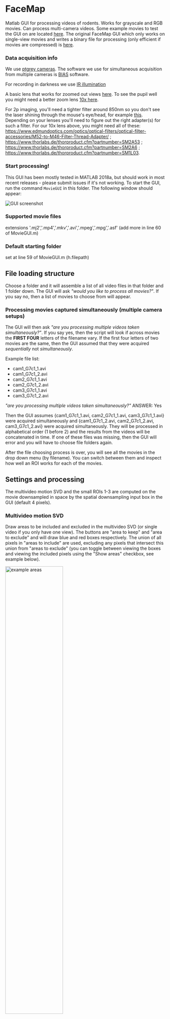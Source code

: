 # FaceMap
Matlab GUI for processing videos of rodents. Works for grayscale and RGB movies. Can process multi-camera videos. Some example movies to test the GUI on are located [here](https://drive.google.com/drive/folders/1fOkIXyEsxO-lDGZLy0gCKf1d7OjnUcnQ?usp=sharing). The original FaceMap GUI which only works on single-view movies and writes a binary file for processing (only efficient if movies are compressed) is [here](https://github.com/carsen-stringer/FaceMapOriginal).

### Data acquisition info

We use [ptgrey cameras](https://www.ptgrey.com/flea3-13-mp-mono-usb3-vision-vita-1300-camera). The software we use for simultaneous acquisition from multiple cameras is [BIAS](http://public.iorodeo.com/notes/bias/) software. 

For recording in darkness we use [IR illumination](https://www.amazon.com/Logisaf-Invisible-Infrared-Security-Cameras/dp/B01MQW8K7Z/ref=sr_1_12?s=security-surveillance&ie=UTF8&qid=1505507302&sr=1-12&keywords=ir+light)

A basic lens that works for zoomed out views [here](https://www.bhphotovideo.com/c/product/414195-REG/Tamron_12VM412ASIR_12VM412ASIR_1_2_4_12_F_1_2.html). To see the pupil well you might need a better zoom lens [10x here](https://www.edmundoptics.com/imaging-lenses/zoom-lenses/10x-13-130mm-fl-c-mount-close-focus-zoom-lens/#specs).

For 2p imaging, you'll need a tighter filter around 850nm so you don't see the laser shining through the mouse's eye/head, for example [this](https://www.thorlabs.de/thorproduct.cfm?partnumber=FB850-40). Depending on your lenses you'll need to figure out the right adapter(s) for such a filter. For our 10x lens above, you might need all of these: 
https://www.edmundoptics.com/optics/optical-filters/optical-filter-accessories/M52-to-M46-Filter-Thread-Adapter/ ;
https://www.thorlabs.de/thorproduct.cfm?partnumber=SM2A53 ;
https://www.thorlabs.de/thorproduct.cfm?partnumber=SM2A6 ;
https://www.thorlabs.de/thorproduct.cfm?partnumber=SM1L03.


### Start processing!
This GUI has been mostly tested in MATLAB 2018a, but should work in most recent releases - please submit issues if it's not working. To start the GUI, run the command `MovieGUI` in this folder. The following window should appear:

![GUI screenshot](/figs/GUIscreenshot.png?raw=true "gui screenshot")

### Supported movie files
extensions '.mj2','.mp4','.mkv','.avi','.mpeg','.mpg','.asf' (add more in line 60 of MovieGUI.m)

### Default starting folder
set at line 59 of MovieGUI.m (h.filepath)

## File loading structure
Choose a folder and it will assemble a list of all video files in that folder and 1 folder down. The GUI will ask *"would you like to process all movies?"*. If you say no, then a list of movies to choose from will appear. 

### Processing movies captured simultaneously (multiple camera setups)

The GUI will then ask *"are you processing multiple videos taken simultaneously?"*. If you say yes, then the script will look if across movies the **FIRST FOUR** letters of the filename vary. If the first four letters of two movies are the same, then the GUI assumed that they were acquired *sequentially* not *simultaneously*.

Example file list:
+ cam1_G7c1_1.avi
+ cam1_G7c1_2.avi
+ cam2_G7c1_1.avi
+ cam2_G7c1_2.avi
+ cam3_G7c1_1.avi
+ cam3_G7c1_2.avi

*"are you processing multiple videos taken simultaneously?"* ANSWER: Yes

Then the GUI assumes {cam1_G7c1_1.avi, cam2_G7c1_1.avi, cam3_G7c1_1.avi} were acquired simultaneously and {cam1_G7c1_2.avi, cam2_G7c1_2.avi, cam3_G7c1_2.avi} were acquired simultaneously. They will be processed in alphabetical order (1 before 2) and the results from the videos will be concatenated in time. If one of these files was missing, then the GUI will error and you will have to choose file folders again.

After the file choosing process is over, you will see all the movies in the drop down menu (by filename). You can switch between them and inspect how well an ROI works for each of the movies.

## Settings and processing

The multivideo motion SVD and the small ROIs 1-3 are computed on the movie downsampled in space by the spatial downsampling input box in the GUI (default 4 pixels).

### Multivideo motion SVD

Draw areas to be included and excluded in the multivideo SVD (or single video if you only have one view). The buttons are "area to keep" and "area to exclude" and will draw blue and red boxes respectively. The union of all pixels in "areas to include" are used, excluding any pixels that intersect this union from "areas to exclude" (you can toggle between viewing the boxes and viewing the included pixels using the "Show areas" checkbox, see example below). 

<img src="figs/incexcareas.png" width="60%" alt="example areas">

The motion energy is computed from these non-red pixels: abs(current_frame - previous_frame), and the average motion energy across frames is computed using a subset of frames (*avgmot*) (4000 - set at line 45 in [subsampledMean.m](subsampledMean.m)). Then the singular vectors of the motion energy are computed on chunks of data, also from a subset of frames (50 chunks of 1000 frames each). Let *F* be the chunk of frames [pixels x time]. Then
```
uMot = [];
for j = 1:nchunks
  M = abs(diff(F,1,2));
  M = M - avgmot;
  [u,~,~] = svd(M);
  uMot = cat(2, uMot, u);
end
[uMot,~,~] = svd(uMot);
uMotMask = normc(uMot);
```
*uMotMask* are the motion masks that are then projected onto the video at all timepoints (done in chunks of size *nt*=2000):
```
for j = 1:nchunks
  M = abs(diff(F,1,2));
  M = M - avgmot;
  motSVD0 = M' * uMotMask;
  motSVD((j-1)*nt + [1:nt],:) = motSVD0;
end
```
Example motion masks *uMotMask* and traces *motSVD*:

<img src="figs/exsvds.png" width="50%" alt="example SVDs">

We found that these extracted singular vectors explained up to half of the total explainable variance in neural activity in visual cortex and in other forebrain areas. See our [preprint](https://www.biorxiv.org/content/early/2018/04/22/306019) for more details.

### Pupil computation

The minimum pixel value is subtracted from the ROI. Use the saturation bar to reduce the background of the eye. The algorithm zeros out any pixels less than the saturation level. Next it finds the pixel with the largest magnitude. It draws a box around that area (1/2 the size of the ROI) and then finds the center-of-mass of that region. It then centers the box on that area. It fits a multivariate gaussian to the pixels in the box using maximum likelihood (see [fitMVGaus.m](utils/fitMVGaus.m)). After a Gaussian is fit, it zeros out pixels whose squared distance from the center (normalized by the standard deviation of the Gaussian fit) is greater than 2 * sigma^2 where sigma is set by the user in the GUI. It now performs the fit again with these points erased, and repeats this process 4 more times. The pupil is then defined as an ellipse sigma standard deviations away from the center-of-mass of the gaussian (default sigma = 4).

This raw pupil area trace is post-processed (see [smoothPupil.m](pupil/smoothPupil.m))). The trace is median filtered with a window of 30 timeframes. At each timepoint, the difference between the raw trace and the median filtered trace is computed. If the difference at a given point exceeds half the standard deviation of the raw trace, then the raw value is replaced by the median filtered value.

![pupil](/figs/pupilfilter.png?raw=true "pupil filtering")

### Small motion ROIs

The SVD of the motion is computed for each of the smaller motion ROIs. Motion is the abs(current_frame - previous_frame). The singular vectors are computed on subsets of the frames, and the top 500 components are kept.
                  
### Running computation

The phase-correlation between consecutive frames (in running ROI) are computed in the fourier domain (see [processRunning.m](/running/processRunning.m)). The XY position of maximal correlation gives the amount of shift between the two consecutive frames. 

## Output of processing

creates one mat file for all videos (saved in current folder), mat file has name "videofile_proc.mat"
- **nX**,**nY**: cell arrays of number of pixels in X and Y in each video taken simultaneously
- **sc**: spatial downsampling constant used
- **ROI**: [# of videos x # of areas] - areas to be included for multivideo SVD (in downsampled reference)
- **eROI**: [# of videos x # of areas] - areas to be excluded from multivideo SVD (in downsampled reference)
- **locROI**: location of small ROIs (in order running, ROI1, ROI2, ROI3, pupil1, pupil2); in downsampled reference
- **ROIfile**: in which movie is the small ROI
- **plotROIs**: which ROIs are being processed (these are the ones shown on the frame in the GUI)
- **files**: all the files you processed together 
- **npix**: array of number of pixels from each video used for multivideo SVD
- **tpix**: array of number of pixels in each view that was used for SVD processing
- **wpix**: cell array of which pixels were used from each video for multivideo SVD 
- **avgframe**: [sum(tpix) x 1] average frame across videos computed on a subset of frames
- **avgmotion**: [sum(tpix) x 1] average frame across videos computed on a subset of frames
- **motSVD**: cell array of motion SVDs [components x time] (in order: multivideo, ROI1, ROI2, ROI3)
- **uMotMask**: cell array of motion masks [pixels x time]
- **runSpeed**: 2D running speed computed using phase correlation [time x 2]
- **pupil**: structure of size 2 (pupil1 and pupil2) with 3 fields: area, area_raw, and com
- **thres**: pupil sigma used
- **saturation**: saturation levels (array in order running, ROI1, ROI2, ROI3, pupil1, pupil2); only saturation levels for pupil1 and pupil2 are used in the processing, others are just for viewing ROIs

an ROI is [1x4]: [y0 x0 Ly Lx]

### Motion SVD Masks

Use the script [plotSVDmasks.m](figs/plotSVDmasks.m) to easily view motion masks from the multivideo SVD. The motion masks from the smaller ROIs have been reshaped to be [xpixels x ypixels x components].

